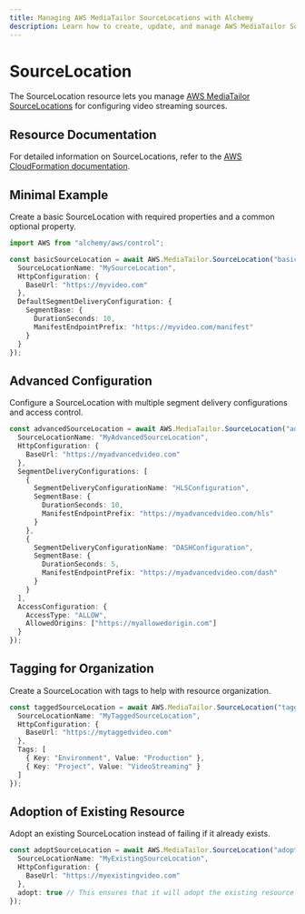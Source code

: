 ```yaml
---
title: Managing AWS MediaTailor SourceLocations with Alchemy
description: Learn how to create, update, and manage AWS MediaTailor SourceLocations using Alchemy Cloud Control.
---
```


# SourceLocation

The SourceLocation resource lets you manage [AWS MediaTailor SourceLocations](https://docs.aws.amazon.com/mediatailor/latest/userguide/) for configuring video streaming sources.

## Resource Documentation

For detailed information on SourceLocations, refer to the [AWS CloudFormation documentation](http://docs.aws.amazon.com/AWSCloudFormation/latest/UserGuide/aws-resource-mediatailor-sourcelocation.html).

## Minimal Example

Create a basic SourceLocation with required properties and a common optional property.

```ts
import AWS from "alchemy/aws/control";

const basicSourceLocation = await AWS.MediaTailor.SourceLocation("basicSourceLocation", {
  SourceLocationName: "MySourceLocation",
  HttpConfiguration: {
    BaseUrl: "https://myvideo.com"
  },
  DefaultSegmentDeliveryConfiguration: {
    SegmentBase: {
      DurationSeconds: 10,
      ManifestEndpointPrefix: "https://myvideo.com/manifest"
    }
  }
});
```

## Advanced Configuration

Configure a SourceLocation with multiple segment delivery configurations and access control.

```ts
const advancedSourceLocation = await AWS.MediaTailor.SourceLocation("advancedSourceLocation", {
  SourceLocationName: "MyAdvancedSourceLocation",
  HttpConfiguration: {
    BaseUrl: "https://myadvancedvideo.com"
  },
  SegmentDeliveryConfigurations: [
    {
      SegmentDeliveryConfigurationName: "HLSConfiguration",
      SegmentBase: {
        DurationSeconds: 10,
        ManifestEndpointPrefix: "https://myadvancedvideo.com/hls"
      }
    },
    {
      SegmentDeliveryConfigurationName: "DASHConfiguration",
      SegmentBase: {
        DurationSeconds: 5,
        ManifestEndpointPrefix: "https://myadvancedvideo.com/dash"
      }
    }
  ],
  AccessConfiguration: {
    AccessType: "ALLOW",
    AllowedOrigins: ["https://myallowedorigin.com"]
  }
});
```

## Tagging for Organization

Create a SourceLocation with tags to help with resource organization.

```ts
const taggedSourceLocation = await AWS.MediaTailor.SourceLocation("taggedSourceLocation", {
  SourceLocationName: "MyTaggedSourceLocation",
  HttpConfiguration: {
    BaseUrl: "https://mytaggedvideo.com"
  },
  Tags: [
    { Key: "Environment", Value: "Production" },
    { Key: "Project", Value: "VideoStreaming" }
  ]
});
```

## Adoption of Existing Resource

Adopt an existing SourceLocation instead of failing if it already exists.

```ts
const adoptSourceLocation = await AWS.MediaTailor.SourceLocation("adoptSourceLocation", {
  SourceLocationName: "MyExistingSourceLocation",
  HttpConfiguration: {
    BaseUrl: "https://myexistingvideo.com"
  },
  adopt: true // This ensures that it will adopt the existing resource
});
```